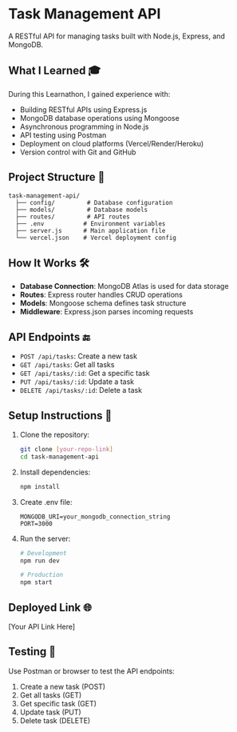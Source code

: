 # Task Management API

A RESTful API for managing tasks built with Node.js, Express, and MongoDB.

## What I Learned 🎓

During this Learnathon, I gained experience with:
- Building RESTful APIs using Express.js
- MongoDB database operations using Mongoose
- Asynchronous programming in Node.js
- API testing using Postman
- Deployment on cloud platforms (Vercel/Render/Heroku)
- Version control with Git and GitHub

## Project Structure 📁

```
task-management-api/
  ├── config/         # Database configuration
  ├── models/         # Database models
  ├── routes/         # API routes
  ├── .env           # Environment variables
  ├── server.js      # Main application file
  └── vercel.json    # Vercel deployment config
```

## How It Works 🛠️

- **Database Connection**: MongoDB Atlas is used for data storage
- **Routes**: Express router handles CRUD operations
- **Models**: Mongoose schema defines task structure
- **Middleware**: Express.json parses incoming requests

## API Endpoints 🔚

- `POST /api/tasks`: Create a new task
- `GET /api/tasks`: Get all tasks
- `GET /api/tasks/:id`: Get a specific task
- `PUT /api/tasks/:id`: Update a task
- `DELETE /api/tasks/:id`: Delete a task

## Setup Instructions 🚀

1. Clone the repository:
   ```bash
   git clone [your-repo-link]
   cd task-management-api
   ```

2. Install dependencies:
   ```bash
   npm install
   ```

3. Create .env file:
   ```
   MONGODB_URI=your_mongodb_connection_string
   PORT=3000
   ```

4. Run the server:
   ```bash
   # Development
   npm run dev
   
   # Production
   npm start
   ```

## Deployed Link 🌐

[Your API Link Here]

## Testing 🧪

Use Postman or browser to test the API endpoints:
1. Create a new task (POST)
2. Get all tasks (GET)
3. Get specific task (GET)
4. Update task (PUT)
5. Delete task (DELETE)
